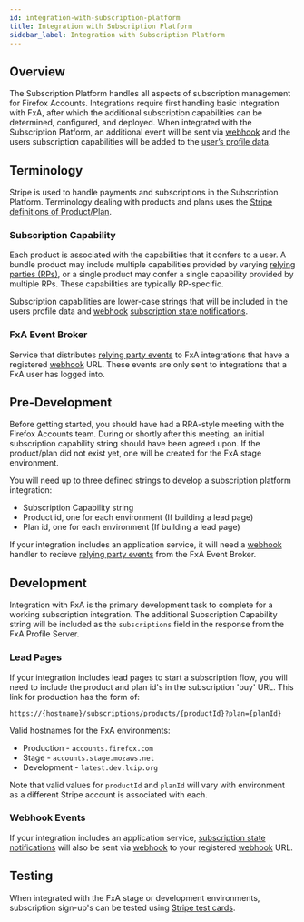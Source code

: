 ```yaml
---
id: integration-with-subscription-platform
title: Integration with Subscription Platform
sidebar_label: Integration with Subscription Platform
---
```


## Overview

The Subscription Platform handles all aspects of subscription management for Firefox Accounts. Integrations require first handling basic integration with FxA, after which the additional subscription capabilities can be determined, configured, and deployed. When integrated with the Subscription Platform, an additional event will be sent via [webhook][webhook] and the users subscription capabilities will be added to the [user’s profile data][profile-data].

## Terminology

Stripe is used to handle payments and subscriptions in the Subscription Platform. Terminology dealing with products and plans uses the [Stripe definitions of Product/Plan](https://stripe.com/docs/billing/subscriptions/products-and-plans).

### Subscription Capability

Each product is associated with the capabilities that it confers to a user. A bundle product may include multiple capabilities provided by varying [relying parties (RPs)][relying-party], or a single product may confer a single capability provided by multiple RPs. These capabilities are typically RP-specific.

Subscription capabilities are lower-case strings that will be included in the users profile data and  [webhook] [subscription state notifications].

### FxA Event Broker

Service that distributes [relying party events] to FxA integrations that have a registered [webhook] URL. These events are only sent to integrations that a FxA user has logged into.

## Pre-Development

Before getting started, you should have had a RRA-style meeting with the Firefox Accounts team. During or shortly after this meeting, an initial subscription capability string should have been agreed upon. If the product/plan did not exist yet, one will be created for the FxA stage environment.

You will need up to three defined strings to develop a subscription platform integration:

- Subscription Capability string
- Product id, one for each environment (If building a lead page)
- Plan id, one for each environment (If building a lead page)

If your integration includes an application service, it will need a [webhook] handler to recieve [relying party events] from the FxA Event Broker.

## Development

Integration with FxA is the primary development task to complete for a working subscription integration. The additional Subscription Capability string will be included as the `subscriptions` field in the response from the FxA Profile Server.

### Lead Pages

If your integration includes lead pages to start a subscription flow, you will need to include the product and plan id's in the subscription 'buy' URL. This link for production has the form of:

```
https://{hostname}/subscriptions/products/{productId}?plan={planId}
```

Valid hostnames for the FxA environments:

- Production - `accounts.firefox.com`
- Stage - `accounts.stage.mozaws.net`
- Development - `latest.dev.lcip.org`

Note that valid values for `productId` and `planId` will vary with environment as a different Stripe account is associated with each.

### Webhook Events

If your integration includes an application service, [subscription state notifications] will also be sent via [webhook] to your registered [webhook] URL.

## Testing

When integrated with the FxA stage or development environments, subscription sign-up's can be tested using [Stripe test cards](https://stripe.com/docs/testing#cards).

[relying party events]: https://github.com/mozilla/fxa/tree/master/packages/fxa-event-broker#relying-party-event-format
[subscription state notifications]: https://github.com/mozilla/fxa/tree/master/packages/fxa-event-broker#subscription-state-change
[relying-party]: https://en.wikipedia.org/wiki/Relying_party
[webhook]: https://en.wikipedia.org/wiki/Webhook
[profile-data]: https://mozilla.github.io/application-services/docs/accounts/faq.html#what-information-does-firefox-accounts-store-about-the-user
